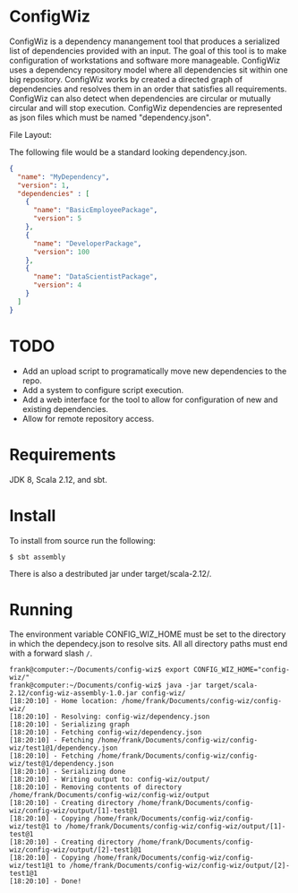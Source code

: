 # ConfigWiz

ConfigWiz is a dependency manangement tool that produces a serialized list of dependencies provided with an input. The goal of this tool is to make configuration of workstations and software more manageable. ConfigWiz uses a dependency repository model where all dependencies sit within one big repository. ConfigWiz works by created a directed graph of dependencies and resolves them in an order that satisfies all requirements. ConfigWiz can also detect when dependencies are circular or mutually circular and will stop execution. ConfigWiz dependencies are represented as json files which must be named "dependency.json".

File Layout:

The following file would be a standard looking dependency.json.
```json
{
  "name": "MyDependency",
  "version": 1,
  "dependencies" : [
    {
      "name": "BasicEmployeePackage",
      "version": 5
    },
    {
      "name": "DeveloperPackage",
      "version": 100
    },
    {
      "name": "DataScientistPackage",
      "version": 4
    }
  ]
}
```

# TODO

- Add an upload script to programatically move new dependencies to the repo.
- Add a system to configure script execution.
- Add a web interface for the tool to allow for configuration of new and existing dependencies.
- Allow for remote repository access.

# Requirements

JDK 8, Scala 2.12, and sbt.

# Install

To install from source run the following:
```shell
$ sbt assembly
```

There is also a destributed jar under target/scala-2.12/.


# Running

The environment variable CONFIG_WIZ_HOME must be set to the directory in which the dependecy.json to resolve sits.  All all directory paths must end with a forward slash `/`. 

```shell
frank@computer:~/Documents/config-wiz$ export CONFIG_WIZ_HOME="config-wiz/"
frank@computer:~/Documents/config-wiz$ java -jar target/scala-2.12/config-wiz-assembly-1.0.jar config-wiz/
[18:20:10] - Home location: /home/frank/Documents/config-wiz/config-wiz/
[18:20:10] - Resolving: config-wiz/dependency.json
[18:20:10] - Serializing graph
[18:20:10] - Fetching config-wiz/dependency.json
[18:20:10] - Fetching /home/frank/Documents/config-wiz/config-wiz/test1@1/dependency.json
[18:20:10] - Fetching /home/frank/Documents/config-wiz/config-wiz/test@1/dependency.json
[18:20:10] - Serializing done
[18:20:10] - Writing output to: config-wiz/output/
[18:20:10] - Removing contents of directory /home/frank/Documents/config-wiz/config-wiz/output
[18:20:10] - Creating directory /home/frank/Documents/config-wiz/config-wiz/output/[1]-test@1
[18:20:10] - Copying /home/frank/Documents/config-wiz/config-wiz/test@1 to /home/frank/Documents/config-wiz/config-wiz/output/[1]-test@1
[18:20:10] - Creating directory /home/frank/Documents/config-wiz/config-wiz/output/[2]-test1@1
[18:20:10] - Copying /home/frank/Documents/config-wiz/config-wiz/test1@1 to /home/frank/Documents/config-wiz/config-wiz/output/[2]-test1@1
[18:20:10] - Done!
```
